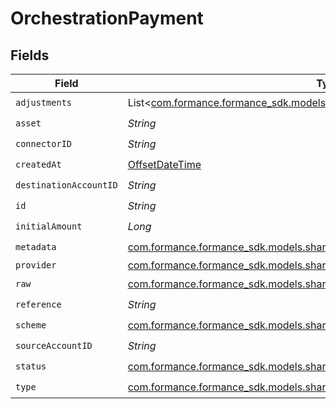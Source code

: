 # OrchestrationPayment


## Fields

| Field                                                                                                                                 | Type                                                                                                                                  | Required                                                                                                                              | Description                                                                                                                           | Example                                                                                                                               |
| ------------------------------------------------------------------------------------------------------------------------------------- | ------------------------------------------------------------------------------------------------------------------------------------- | ------------------------------------------------------------------------------------------------------------------------------------- | ------------------------------------------------------------------------------------------------------------------------------------- | ------------------------------------------------------------------------------------------------------------------------------------- |
| `adjustments`                                                                                                                         | List<[com.formance.formance_sdk.models.shared.OrchestrationPaymentAdjustment](../../models/shared/OrchestrationPaymentAdjustment.md)> | :heavy_check_mark:                                                                                                                    | N/A                                                                                                                                   |                                                                                                                                       |
| `asset`                                                                                                                               | *String*                                                                                                                              | :heavy_check_mark:                                                                                                                    | N/A                                                                                                                                   | USD                                                                                                                                   |
| `connectorID`                                                                                                                         | *String*                                                                                                                              | :heavy_check_mark:                                                                                                                    | N/A                                                                                                                                   |                                                                                                                                       |
| `createdAt`                                                                                                                           | [OffsetDateTime](https://docs.oracle.com/javase/8/docs/api/java/time/OffsetDateTime.html)                                             | :heavy_check_mark:                                                                                                                    | N/A                                                                                                                                   |                                                                                                                                       |
| `destinationAccountID`                                                                                                                | *String*                                                                                                                              | :heavy_check_mark:                                                                                                                    | N/A                                                                                                                                   |                                                                                                                                       |
| `id`                                                                                                                                  | *String*                                                                                                                              | :heavy_check_mark:                                                                                                                    | N/A                                                                                                                                   | XXX                                                                                                                                   |
| `initialAmount`                                                                                                                       | *Long*                                                                                                                                | :heavy_check_mark:                                                                                                                    | N/A                                                                                                                                   | 100                                                                                                                                   |
| `metadata`                                                                                                                            | [com.formance.formance_sdk.models.shared.OrchestrationPaymentMetadata](../../models/shared/OrchestrationPaymentMetadata.md)           | :heavy_check_mark:                                                                                                                    | N/A                                                                                                                                   |                                                                                                                                       |
| `provider`                                                                                                                            | [com.formance.formance_sdk.models.shared.OrchestrationConnector](../../models/shared/OrchestrationConnector.md)                       | :heavy_minus_sign:                                                                                                                    | N/A                                                                                                                                   |                                                                                                                                       |
| `raw`                                                                                                                                 | [com.formance.formance_sdk.models.shared.OrchestrationPaymentRaw](../../models/shared/OrchestrationPaymentRaw.md)                     | :heavy_check_mark:                                                                                                                    | N/A                                                                                                                                   |                                                                                                                                       |
| `reference`                                                                                                                           | *String*                                                                                                                              | :heavy_check_mark:                                                                                                                    | N/A                                                                                                                                   |                                                                                                                                       |
| `scheme`                                                                                                                              | [com.formance.formance_sdk.models.shared.OrchestrationPaymentScheme](../../models/shared/OrchestrationPaymentScheme.md)               | :heavy_check_mark:                                                                                                                    | N/A                                                                                                                                   |                                                                                                                                       |
| `sourceAccountID`                                                                                                                     | *String*                                                                                                                              | :heavy_check_mark:                                                                                                                    | N/A                                                                                                                                   |                                                                                                                                       |
| `status`                                                                                                                              | [com.formance.formance_sdk.models.shared.OrchestrationPaymentStatus](../../models/shared/OrchestrationPaymentStatus.md)               | :heavy_check_mark:                                                                                                                    | N/A                                                                                                                                   |                                                                                                                                       |
| `type`                                                                                                                                | [com.formance.formance_sdk.models.shared.OrchestrationPaymentType](../../models/shared/OrchestrationPaymentType.md)                   | :heavy_check_mark:                                                                                                                    | N/A                                                                                                                                   |                                                                                                                                       |